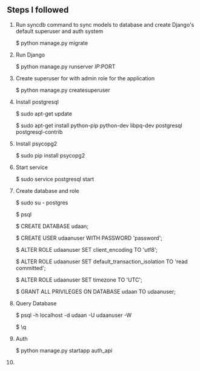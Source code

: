 ## Steps I followed

1) Run syncdb command to sync models to database and create Django's default superuser and auth system

    $ python manage.py migrate

2) Run Django

    $ python manage.py runserver $IP:$PORT

3) Create superuser for with admin role for the application

    $ python manage.py createsuperuser

4) Install postgresql

    $ sudo apt-get update

    $ sudo apt-get install python-pip python-dev libpq-dev postgresql postgresql-contrib

5) Install psycopg2

    $ sudo pip install psycopg2

6) Start service

    $ sudo service postgresql start

7) Create database and role

    $ sudo su - postgres

    $ psql

    $ CREATE DATABASE udaan;

    $ CREATE USER udaanuser WITH PASSWORD 'password';

    $ ALTER ROLE udaanuser SET client_encoding TO 'utf8'; 

    $ ALTER ROLE udaanuser SET default_transaction_isolation TO 'read committed'; 

    $ ALTER ROLE udaanuser SET timezone TO 'UTC';

    $ GRANT ALL PRIVILEGES ON DATABASE udaan TO udaanuser; 

8) Query Database

    $ psql -h localhost -d udaan -U udaanuser -W

    $ \q

9) Auth

    $ python manage.py startapp auth_api

10) 